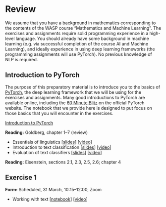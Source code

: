 # Review

We assume that you have a background in mathematics corresponding to the contents of the WASP course “Mathematics and Machine Learning”. The exercises and assignments require solid programming experience in a high-level language. You should already have some background in machine learning (e.g. via successful completion of the course AI and Machine Learning), and ideally experience in using deep learning frameworks (the programming assignments will use PyTorch). No previous knowledge of NLP is required.

## Introduction to PyTorch

The purpose of this preparatory material is to introduce you to the basics of [PyTorch](https://pytorch.org/), the deep learning framework that we will be using for the exercises and assignments. Many good introductions to PyTorch are available online, including the [60 Minute Blitz](https://pytorch.org/tutorials/beginner/deep_learning_60min_blitz.html) on the official PyTorch website. The notebook that we provide here is designed to put focus on those basics that you will encounter in the exercises.

[Introduction to PyTorch](https://gitlab.liu.se/nlp/nlp-course/-/blob/master/pytorch-intro/Introduction_to_PyTorch.ipynb)

**Reading:** Goldberg, chapter 1–7 (review)

* Essentials of linguistics [[slides](slides/slides-121.pdf)] [[video](https://youtu.be/riYFhZj_CMg)]
* Introduction to text classification [[slides](slides/slides-122.pdf)] [[video](https://youtu.be/3yeOoKhiy8A)]
* Evaluation of text classifiers [[slides](slides/slides-123.pdf)] [[video](https://youtu.be/YPq1Ztr-AAI)]

**Reading:** Eisenstein, sections 2.1, 2.3, 2.5, 2.6; chapter 4

## Exercise 1

**Form:** Scheduled, 31 March, 10:15–12:00, Zoom

* Working with text [[notebook](https://github.com/liu-nlp/dl4nlp/tree/master/exercise1)] [[video](https://youtu.be/WgExvhBMHUU)]
